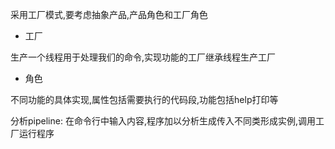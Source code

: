 采用工厂模式,要考虑抽象产品,产品角色和工厂角色

+ 工厂

生产一个线程用于处理我们的命令,实现功能的工厂继承线程生产工厂
+ 角色

不同功能的具体实现,属性包括需要执行的代码段,功能包括help打印等

分析pipeline:
在命令行中输入内容,程序加以分析生成传入不同类形成实例,调用工厂运行程序

